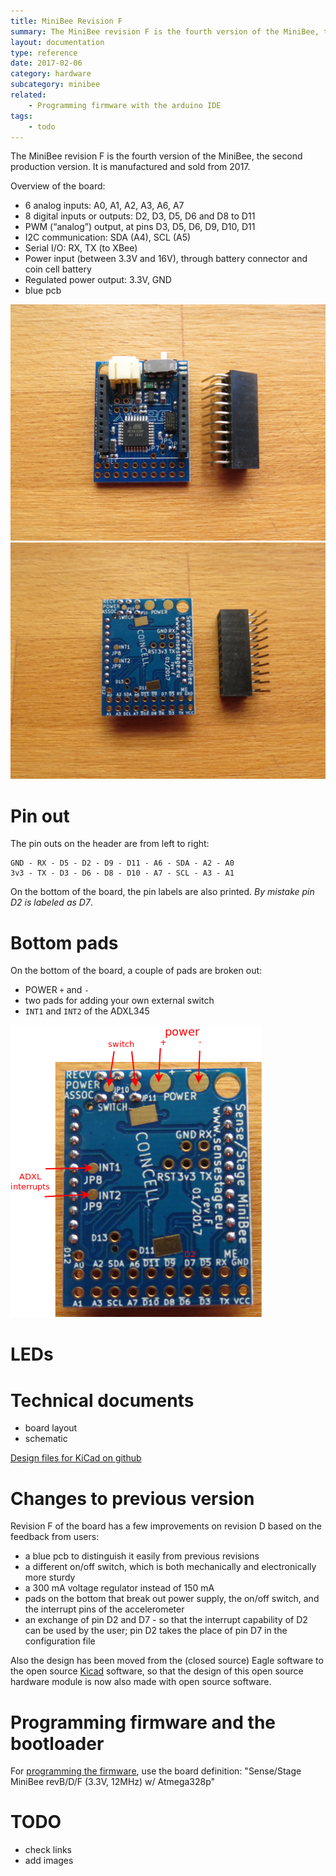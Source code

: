 ```yaml
---
title: MiniBee Revision F
summary: The MiniBee revision F is the fourth version of the MiniBee, the second production version. It is manufactured and sold from 2017.
layout: documentation
type: reference
date: 2017-02-06
category: hardware
subcategory: minibee
related: 
    - Programming firmware with the arduino IDE
tags:
    - todo
---
```


The MiniBee revision F is the fourth version of the MiniBee, the second production version. It is manufactured and sold from 2017.


Overview of the board:

* 6 analog inputs: A0, A1, A2, A3, A6, A7
* 8 digital inputs or outputs: D2, D3, D5, D6 and D8 to D11
* PWM (“analog”) output, at pins D3, D5, D6, D9, D10, D11
* I2C communication: SDA (A4), SCL (A5)
* Serial I/O: RX, TX (to XBee)
* Power input (between 3.3V and 16V), through battery connector and coin cell battery
* Regulated power output: 3.3V, GND
* blue pcb

![](/img/minibee_revF_plus_header_top.jpg)
![](/img/minibee_revF_plus_header_bottom.jpg)

# Pin out

The pin outs on the header are from left to right:

    GND - RX - D5 - D2 - D9 - D11 - A6 - SDA - A2 - A0
    3v3 - TX - D3 - D6 - D8 - D10 - A7 - SCL - A3 - A1

On the bottom of the board, the pin labels are also printed. *By mistake pin D2 is labeled as D7*. 

# Bottom pads

On the bottom of the board, a couple of pads are broken out:

* POWER `+` and `-`
* two pads for adding your own external switch
* `INT1` and `INT2` of the ADXL345

![](/img/minibee_revF_bottom_annotated.png)

# LEDs


# Technical documents

* board layout
* schematic

[Design files for KiCad on github](https://github.com/sensestage/minibee_hardware/tree/master/minibee/revF)

# Changes to previous version

Revision F of the board has a few improvements on revision D based on the feedback from users:

* a blue pcb to distinguish it easily from previous revisions
* a different on/off switch, which is both mechanically and electronically more sturdy
* a 300 mA voltage regulator instead of 150 mA
* pads on the bottom that break out power supply, the on/off switch, and the interrupt pins of the accelerometer
* an exchange of pin D2 and D7 - so that the interrupt capability of D2 can be used by the user; pin D2 takes the place of pin D7 in the configuration file

Also the design has been moved from the (closed source) Eagle software to the open source [Kicad](http://kicad-pcb.org/) software, so that the design of this open source hardware module is now also made with open source software.


# Programming firmware and the bootloader

For [programming the firmware](programming-firmware-with-the-arduino-ide), use the board definition: "Sense/Stage MiniBee revB/D/F (3.3V, 12MHz) w/ Atmega328p"


# TODO

- check links
- add images

